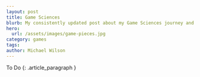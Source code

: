 ```yaml
---
layout: post
title: Game Sciences
blurb: My consistently updated post about my Game Sciences journey and interests
hero:
  url: /assets/images/game-pieces.jpg
category: games
tags:
author: Michael Wilson
---
```

To Do
{: .article_paragraph }
